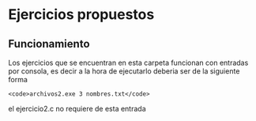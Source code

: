 # Ejercicios propuestos

## Funcionamiento

Los ejercicios que se encuentran en esta carpeta funcionan con entradas por consola, es decir a la hora de ejecutarlo deberia ser de la siguiente forma

    <code>archivos2.exe 3 nombres.txt</code>
  
el ejercicio2.c no requiere de esta entrada
